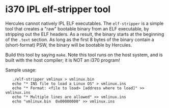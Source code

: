 # i370 IPL elf-stripper tool

Hercules cannot natively IPL ELF executables. The `elf-stripper` is a
simple tool that creates a "raw" bootable binary from an ELF executable,
by stripping out the ELF headers. As a result, the binary starts at the
beginning of the `.text` section. As long as the first 8 bytes of the
binary contain a (short-format) PSW, the binary will be bootable by
Hercules.

Build this tool by saying `make`. Note this tool runs on the host
system, and is built with the host compiler; it is NOT an i370 program!

Sample usage:
```
   ./elf-stripper vmlinux > vmlinux.bin
   echo "* INS file to load a Linux OS" > vmlinux.ins
   echo "* Format: <file to load> [address where to load]" >> vmlinux.ins
   echo "* Multiple lines are allowed" >> vmlinux.ins
   echo "vmlinux.bin  0x00000000" >> vmlinux.ins
```
